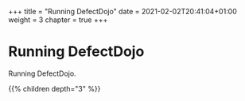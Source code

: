 +++
title = "Running DefectDojo"
date = 2021-02-02T20:41:04+01:00
weight = 3
chapter = true
+++

# Running DefectDojo

Running DefectDojo.

{{% children depth="3" %}}